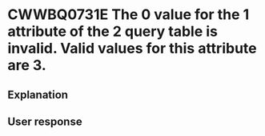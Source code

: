 # CWWBQ0731E The 0 value for the 1 attribute of the 2 query table is invalid. Valid values for this attribute are 3.

## Explanation

## User response